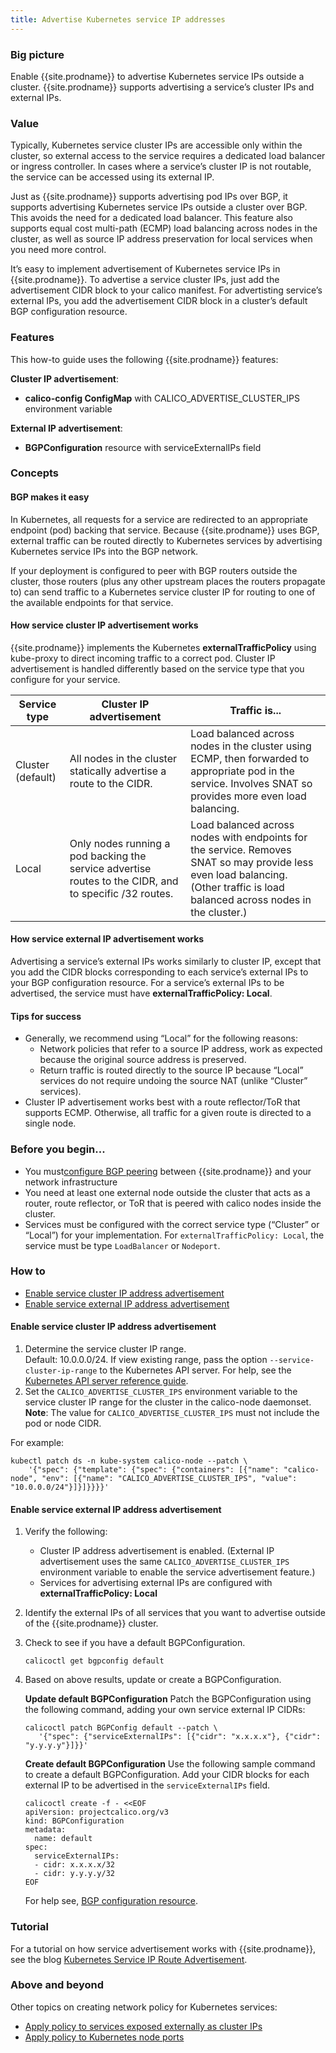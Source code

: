 ```yaml
---
title: Advertise Kubernetes service IP addresses
---
```


### Big picture

Enable {{site.prodname}} to advertise Kubernetes service IPs outside a cluster. {{site.prodname}} supports advertising a service’s cluster IPs and external IPs.

### Value

Typically, Kubernetes service cluster IPs are accessible only within the cluster, so external access to the service requires a dedicated load balancer or ingress controller. In cases where a service’s cluster IP is not routable, the service can be accessed using its external IP.

Just as {{site.prodname}} supports advertising pod IPs over BGP, it supports advertising Kubernetes service IPs outside a cluster over BGP. This avoids the need for a dedicated load balancer. This feature also supports equal cost multi-path (ECMP) load balancing across nodes in the cluster, as well as source IP address preservation for local services when you need more control. 

It’s easy to implement advertisement of Kubernetes service IPs in {{site.prodname}}. To advertise a service cluster IPs, just add the advertisement CIDR block to your calico manifest. For advertisting service’s external IPs, you add the advertisement CIDR block in a cluster’s default BGP configuration resource.

### Features

This how-to guide uses the following {{site.prodname}} features:

**Cluster IP advertisement**:

- **calico-config ConfigMap** with CALICO_ADVERTISE_CLUSTER_IPS environment variable

**External IP advertisement**:

- **BGPConfiguration** resource with serviceExternalIPs field


### Concepts

#### BGP makes it easy

In Kubernetes, all requests for a service are redirected to an appropriate endpoint (pod) backing that service. Because {{site.prodname}} uses BGP, external traffic can be routed directly to Kubernetes services by advertising Kubernetes service IPs into the BGP network. 

If your deployment is configured to peer with BGP routers outside the cluster, those routers (plus any other upstream places the routers propagate to) can send traffic to a Kubernetes service cluster IP for routing to one of the available endpoints for that service.

#### How service cluster IP advertisement works

{{site.prodname}} implements the Kubernetes **externalTrafficPolicy** using kube-proxy to direct incoming traffic to a correct pod. Cluster IP advertisement is handled differently based on the service type that you configure for your service.

| **Service type**  | **Cluster IP advertisement**                                 | **Traffic is...**                                            |
| ----------------- | ------------------------------------------------------------ | ------------------------------------------------------------ |
| Cluster (default) | All nodes in the cluster statically advertise a route to the CIDR. | Load balanced across nodes in the cluster using ECMP, then forwarded to appropriate pod in the service. Involves SNAT so provides more even load balancing. |
| Local             | Only nodes running a pod backing the service advertise routes to the CIDR, and to specific /32 routes. | Load balanced across nodes with endpoints for the service. Removes SNAT so may provide less even load balancing. (Other traffic is load balanced across nodes in the cluster.) |

#### How service external IP advertisement works

Advertising a service’s external IPs works similarly to cluster IP, except that you add the CIDR blocks corresponding to each service’s external IPs to your BGP configuration resource. For a service’s external IPs to be advertised, the service must have **externalTrafficPolicy: Local**.

#### Tips for success

- Generally, we recommend using “Local” for the following reasons:    
  - Network policies that refer to a source IP address, work as expected because the original source address is preserved.
  - Return traffic is routed directly to the source IP because “Local” services do not require undoing the source NAT (unlike “Cluster” services).  
- Cluster IP advertisement works best with a route reflector/ToR that supports ECMP. Otherwise, all traffic for a given route is directed to a single node. 

### Before you begin...

- You must[configure BGP peering]({{site.baseurl}}/{{page.version}}/networking/bgp) between {{site.prodname}} and your network infrastructure
- You need at least one external node outside the cluster that acts as a router, route reflector, or ToR that is peered with calico nodes inside the cluster.
- Services must be configured with the correct service type (“Cluster” or “Local”) for your implementation. For `externalTrafficPolicy: Local`, the service must be type `LoadBalancer` or `Nodeport`.

### How to

- [Enable service cluster IP address advertisement](#enable-service-cluster-ip-address-advertisement)
- [Enable service external IP address advertisement](#enable-service-external-ip-address-advertisement)

#### Enable service cluster IP address advertisement

1. Determine the service cluster IP range.  
   Default: 10.0.0.0/24. If view existing range, pass the option `--service-cluster-ip-range` to the Kubernetes API server. For help, see the [Kubernetes API server reference guide](https://kubernetes.io/docs/reference/command-line-tools-reference/kube-apiserver/).
1. Set the `CALICO_ADVERTISE_CLUSTER_IPS` environment variable to the service cluster IP range for the cluster in the calico-node daemonset.   
 **Note**: The value for `CALICO_ADVERTISE_CLUSTER_IPS` must not include the pod or node CIDR.

For example: 

```
kubectl patch ds -n kube-system calico-node --patch \
    '{"spec": {"template": {"spec": {"containers": [{"name": "calico-node", "env": [{"name": "CALICO_ADVERTISE_CLUSTER_IPS", "value": "10.0.0.0/24"}]}]}}}}'
```

#### Enable service external IP address advertisement

1. Verify the following:
   - Cluster IP address advertisement is enabled. (External IP advertisement uses the same `CALICO_ADVERTISE_CLUSTER_IPS` environment variable to enable the service advertisement feature.)
   - Services for advertising external IPs are configured with **externalTrafficPolicy: Local**
1. Identify the external IPs of all services that you want to advertise outside of the {{site.prodname}} cluster.
1. Check to see if you have a default BGPConfiguration. 
   ```
   calicoctl get bgpconfig default
   ```
1. Based on above results, update or create a BGPConfiguration. 

   **Update default BGPConfiguration**
   Patch the BGPConfiguration using the following command, adding your own service external IP CIDRs:

   ```
   calicoctl patch BGPConfig default --patch \
      '{"spec": {"serviceExternalIPs": [{"cidr": "x.x.x.x"}, {"cidr": "y.y.y.y"}]}}'
   ```
   **Create default BGPConfiguration** 
   Use the following sample command to create a default BGPConfiguration. Add your CIDR blocks for each external IP to be advertised in the `serviceExternalIPs` field. 

   ```
   calicoctl create -f - <<EOF
   apiVersion: projectcalico.org/v3
   kind: BGPConfiguration
   metadata:
     name: default
   spec:
     serviceExternalIPs:
     - cidr: x.x.x.x/32
     - cidr: y.y.y.y/32
   EOF
   ```
   For help see, [BGP configuration resource]({{site.baseurl}}/{{page.version}}/reference/resources/bgpconfig).
   
### Tutorial

For a tutorial on how service advertisement works with {{site.prodname}}, see the blog [Kubernetes Service IP Route Advertisement](https://www.projectcalico.org/kubernetes-service-ip-route-advertisement/).

### Above and beyond

Other topics on creating network policy for Kubernetes services:
- [Apply policy to services exposed externally as cluster IPs]({{site.baseurl}}/{{page.version}}/security/services-cluster-ips)
- [Apply policy to Kubernetes node ports]({{site.baseurl}}/{{page.version}}/security/kubernetes-node-ports)
